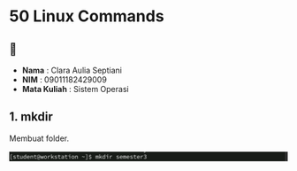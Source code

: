 # 50 Linux Commands


## 👤 
- **Nama**  : Clara Aulia Septiani 
- **NIM**   : 09011182429009 
- **Mata Kuliah** : Sistem Operasi  

## 1. mkdir
Membuat folder.  

![alt text](https://github.com/claraaulsep/OPERATION-SISTEM/blob/9c123284dcffe9e882f015074b8956f8251be6f0/Screenshot%202025-09-24%20213336.png?raw=true)
